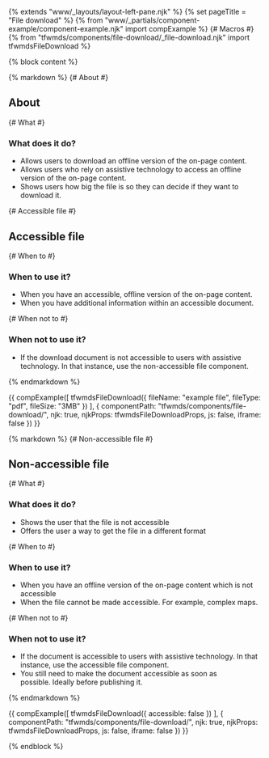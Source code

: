 {% extends "www/_layouts/layout-left-pane.njk" %}
{% set pageTitle = "File download" %}
{% from "www/_partials/component-example/component-example.njk" import compExample %}
{# Macros #}
{% from "tfwmds/components/file-download/_file-download.njk" import tfwmdsFileDownload %}

{% block content %}

{% markdown %}
{# About #}

## About

{# What #}

### What does it do?

- Allows users to download an offline version of the on-page content.
- Allows users who rely on assistive technology to access an offline version of the on-page content.
- Shows users how big the file is so they can decide if they want to download it.

{# Accessible file #}

## Accessible file

{# When to #}

### When to use it?

- When you have an accessible, offline version of the on-page content.
- When you have additional information within an accessible document.

{# When not to #}

### When not to use it?

- If the download document is not accessible to users with assistive technology. In that instance, use the non-accessible file component.

{% endmarkdown %}

{{
    compExample([
        tfwmdsFileDownload({
            fileName: "example file",
            fileType: "pdf",
            fileSize: "3MB"
        })
    ], {
        componentPath: "tfwmds/components/file-download/",
        njk: true,
        njkProps: tfwmdsFileDownloadProps,
        js: false,
        iframe: false
    })
}}

{% markdown %}
{# Non-accessible file #}

## Non-accessible file

{# What #}

### What does it do? <a name="non-accessible-what-does-it-do"></a>

- Shows the user that the file is not accessible
- Offers the user a way to get the file in a different format

{# When to #}

### When to use it? <a name="non-accessible-when-to-use-it"></a>

- When you have an offline version of the on-page content which is not accessible
- When the file cannot be made accessible. For example, complex maps.

{# When not to #}

### When not to use it? <a name="non-accessible-when-not-to-use-it"></a>

- If the document is accessible to users with assistive technology. In that instance, use the accessible file component.
- You still need to make the document accessible as soon as possible. Ideally before publishing it.

{% endmarkdown %}

{{
    compExample([
        tfwmdsFileDownload({
            accessible: false
        })
    ], {
        componentPath: "tfwmds/components/file-download/",
        njk: true,
        njkProps: tfwmdsFileDownloadProps,
        js: false,
        iframe: false
    })
}}

{% endblock %}
